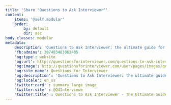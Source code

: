 ```yaml
---
title: 'Share "Questions to Ask Interviewer"'
content:
    items: '@self.modular'
    order:
        by: default
        dir: asc
body_classes: modular
metadata:
    description: 'Questions to Ask Interviewer: the ultimate guide for jobseekers to asking powerful questions in a job interview. Practical advice from career experts.'
    'fb:admins': 307403483062405
    'og:type': website
    'og:url': http://questionsforinterviewer.com/questions-to-ask-interviewer
    'og:image': http://questionsforinterviewer.com/user/pages/images/questions-to-ask-in-an-interview-horizontal.png
    'og:site_name': Questions for Interviewer
    'og:description': 'Questions to Ask Interviewer: the ultimate guide for jobseekers to asking powerful questions in a job interview. Practical advice from career experts.'
    'og:locale': en_us
    'twitter:card' : summary_large_image
    'twitter:site' : @Q4Interviewe
    'twitter:title' : Questions to Ask Interviewer - The Ultimate Guide for Jobseekers
---
```


